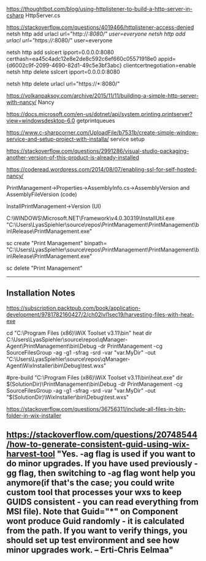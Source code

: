 ﻿https://thoughtbot.com/blog/using-httplistener-to-build-a-http-server-in-csharp
HttpServer.cs

https://stackoverflow.com/questions/4019466/httplistener-access-denied
netsh http add urlacl url="http://*:8080/" user=everyone
netsh http add urlacl url="https://*:8080/" user=everyone

netsh http add sslcert ipport=0.0.0.0:8080 certhash=ea45c4adc12e8e2de8c592c6ef660c05571918e0 appid={d6002c9f-2099-4690-82d1-49c5e3bf3abc} clientcertnegotiation=enable
netsh http delete sslcert ipport=0.0.0.0:8080


netsh http delete urlacl url="https://*:8080/"

https://volkanpaksoy.com/archive/2015/11/11/building-a-simple-http-server-with-nancy/
Nancy

https://docs.microsoft.com/en-us/dotnet/api/system.printing.printserver?view=windowsdesktop-6.0
getprintqueues


https://www.c-sharpcorner.com/UploadFile/b7531b/create-simple-window-service-and-setup-project-with-installa/
service setup


https://stackoverflow.com/questions/2991286/visual-studio-packaging-another-version-of-this-product-is-already-installed


https://coderead.wordpress.com/2014/08/07/enabling-ssl-for-self-hosted-nancy/

PrintManagement->Properties->AssemblyInfo.cs->AssemblyVersion and AssemblyFileVersion (code)

InstallPrintManagement->Version (UI)

C:\WINDOWS\Microsoft.NET\Framework\v4.0.30319\InstallUtil.exe "C:\Users\LyasSpiehler\source\repos\PrintManagement\PrintManagement\bin\Release\PrintManagement.exe"

sc create "Print Management" binpath= "C:\Users\LyasSpiehler\source\repos\PrintManagement\PrintManagement\bin\Release\PrintManagement.exe"

sc delete "Print Management"

---
## Installation Notes

https://subscription.packtpub.com/book/application-development/9781782160427/2/ch02lvl1sec19/harvesting-files-with-heat-exe

cd "C:\Program Files (x86)\WiX Toolset v3.11\bin"
heat dir C:\Users\LyasSpiehler\source\repos\qManager-Agent\PrintManagement\bin\Debug -dr PrintManagement -cg SourceFilesGroup -ag -g1 -sfrag -srd -var "var.MyDir" -out "C:\Users\LyasSpiehler\source\repos\qManager-Agent\WixInstaller\bin\Debug\test.wxs"

#pre-build
"C:\Program Files (x86)\WiX Toolset v3.11\bin\heat.exe" dir $(SolutionDir)\PrintManagement\bin\Debug -dr PrintManagement -cg SourceFilesGroup -ag -g1 -sfrag -srd -var "var.MyDir" -out "$(SolutionDir)\WixInstaller\bin\Debug\test.wxs"

https://stackoverflow.com/questions/36756311/include-all-files-in-bin-folder-in-wix-installer

https://stackoverflow.com/questions/20748544/how-to-generate-consistent-guid-using-wix-harvest-tool
"Yes. -ag flag is used if you want to do minor upgrades. If you have used previously -gg flag, then switching to -ag flag wont help you anymore(if that's the case; you could write custom tool that processes your wxs to keep GUIDS consistent - you can read everything from MSI file). Note that Guid="*" on Component wont produce Guid randomly - it is calculated from the path. If you want to verify things, you should set up test environment and see how minor upgrades work. – 
Erti-Chris Eelmaa"
---